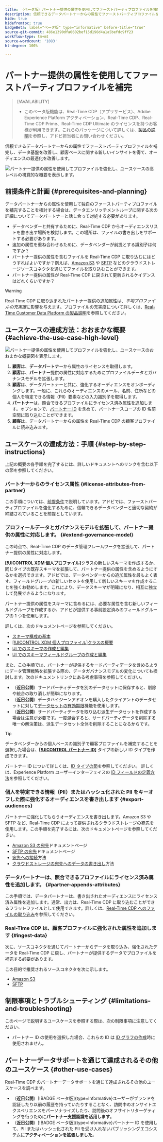 ```yaml
---
title: （ベータ版）パートナー提供の属性を使用してファーストパーティプロファイルを補完
description: 信頼できるデータパートナーからの属性でファーストパーティプロファイルを補完し、データ基盤を改善し、顧客ベースに関する新しいインサイトを得て、オーディエンスの最適化を改善する方法を説明します。
hide: true
hidefromtoc: true
badgeBeta: label="ベータ版" type="informative" before-title="true"
source-git-commit: 486e1390dfa0602bef15d196d4a1a5befdc9ff23
workflow-type: tm+mt
source-wordcount: '1083'
ht-degree: 100%

---
```


# パートナー提供の属性を使用してファーストパーティプロファイルを補完

>[!AVAILABILITY]
>
>* このベータ版機能は、Real-Time CDP（アプリサービス）、Adobe Experience Platform アクティベーション、Real-Time CDP、Real-Time CDP Prime、Real-Time CDP Ultimate のライセンスを持つお客様が利用できます。これらのパッケージについて詳しくは、[製品の説明](https://helpx.adobe.com/jp/legal/product-descriptions.html)を参照し、アドビ担当者にお問い合わせください。

信頼できるデータパートナーからの属性でファーストパーティプロファイルを補完し、データ基盤を改善し、顧客ベースに関する新しいインサイトを得て、オーディエンスの最適化を改善します。

![パートナー提供の属性を使用してプロファイルを強化し、ユースケースの高レベルの視覚的な概要を表示します。](/help/rtcdp/assets/partner-data/enrichment/enrichment-use-case-overview.png)

## 前提条件と計画 {#prerequisites-and-planning}

データパートナーからの属性を使用して独自のファーストパーティプロファイルを補完することを検討する場合は、データエンリッチメントループに関する次の詳細についてデータパートナーと話し合って対処する必要があります。

* データベンダーと共有するために、Real-Time CDP からオーディエンスリストを書き出す場所を検討します。この場所は、ファイルの書き出しをサポートする必要があります。
* 追加の属性を重ね合わせるために、データベンダーが前提とする識別子は何ですか？
* パートナー提供の属性を含むファイルを Real-Time CDP に取り込むにはどうすればよいですか？例えば、[Amazon S3](/help/sources/connectors/cloud-storage/s3.md) や [SFTP](/help/sources/connectors/cloud-storage/sftp.md) などのクラウドストレージソースコネクタを通じてファイルを取り込むことができます。
* パートナー提供の属性が Real-Time CDP に戻されて更新されるケイデンスはどれくらいですか？

>[!WARNING]
>
>Real-Time CDP に取り込まれたパートナー提供の追加属性は、*平均プロファイルの充実度*&#x200B;に影響を与えます。プロファイルの充実度について詳しくは、[Real-Time Customer Data Platform の製品説明](https://helpx.adobe.com/jp/legal/product-descriptions/real-time-customer-data-platform.html)を参照してください。

## ユースケースの達成方法：おおまかな概要 {#achieve-the-use-case-high-level}

![パートナー提供の属性を使用してプロファイルを強化し、ユースケースのおおまかな概要図を表示します。](/help/rtcdp/assets/partner-data/enrichment/enrichment-use-case-steps.png)

1. **顧客**&#x200B;は、**データパートナー**&#x200B;から属性のライセンスを取得します。
2. **顧客**&#x200B;は、**パートナー**&#x200B;提供の属性に対応するためにプロファイルデータとガバナンスモデルを拡張します。
3. **顧客**&#x200B;は、データパートナーと共に、強化するオーディエンスをオンボーディングします。一般に、これらのオーディエンスのメール、名前、住所などの個人を特定できる情報（PII）要素などの入力識別子を取得します。
4. **パートナー**&#x200B;は、照合できるプロファイルにライセンス済み属性を追加します。オプションで、[パートナー ID](/help/identity-service/namespaces.md) を含めて、パートナースコープの ID 名前空間に取り込むことができます。
5. **顧客**&#x200B;は、データパートナーからの属性を Real-Time CDP の顧客プロファイルに読み込みます。

## ユースケースの達成方法：手順 {#step-by-step-instructions}

上記の概要の各手順を完了するには、詳しいドキュメントへのリンクを含む以下の節を参照してください。

### パートナーからのライセンス属性 {#license-attributes-from-partner}

この手順については、[前提条件](#prerequisites-and-planning)で説明しています。アドビでは、ファーストパーティプロファイルを強化するために、信頼できるデータベンダーと適切な契約が締結されていることを前提としています。

### プロフィールデータとガバナンスモデルを拡張して、パートナー提供の属性に対応します。 {#extend-governance-model}

この時点で、Real-Time CDP のデータ管理フレームワークを拡張して、パートナー提供の属性に対応します。

**[!UICONTROL XDM 個人プロファイル]**&#x200B;クラスの新しいスキーマを作成するか、同じタイプの既存スキーマを拡張して、パートナー提供の属性を含めるようにするかを選択できます。アドビでは、データベンダーからの追加属性を最もよく表す、フィールドグループの新しいセットを使用して新しいスキーマを作成することを強くお勧めします。これにより、データスキーマが明確になり、相互に独立して発展できるようになります。

パートナー提供の属性をスキーマに含めるには、必要な属性を含む新しいフィールドグループを作成するか、アドビが提供する事前設定済みのフィールドグループの 1 つを使用します。

詳しくは、次のドキュメントページを参照してください。

* [スキーマ構成の基本](/help/xdm/schema/composition.md)
* [[!UICONTROL XDM 個人プロファイル]クラスの概要](/help/xdm/classes/individual-profile.md)
* [UI でのスキーマの作成と編集](/help/xdm/ui/resources/schemas.md)
* [UI でのスキーマフィールドグループの作成と編集](/help/xdm/ui/resources/field-groups.md)

<!--

Commenting out links for now
* [Create and edit schemas using the API](/help/xdm/api/schemas.md#create)
* [Update an existing schema to add field groups using the API](/help/xdm/api/schemas.md#patch)
* Link to new field group documentation page when it exists

-->

また、この手順では、パートナーが提供するサードパーティデータを含めるようにデータ管理戦略を拡張する際の、データガバナンスモデルの変化についても検討します。次のドキュメントリンクにある考慮事項を参照してください。

* （**近日公開**）サードパーティデータを別のデータセットに保存すると、削除や統合の取り消しが簡単になります。
* （**近日公開**）データハイジーンアドオンを購入したクライアントのデータセットに対して[データセットの有効期限](/help/hygiene/ui/dataset-expiration.md)機能を使用します。
* （**近日公開**）サードパーティデータを取り込む派生データセットを作成する場合は注意が必要です。一度混合すると、サードパーティデータを削除する唯一の解決策は、派生データセット全体を削除することになるからです。

>[!TIP]
>
>データベンダーからの個人ベースの識別子で顧客プロファイルを補完することを選択した場合は、**[[!UICONTROL パートナー ID]](/help/identity-service/namespaces.md)** タイプの新しい ID タイプを作成できます。
>
>パートナー ID について詳しくは、[ID タイプの節](/help/identity-service/namespaces.md)を参照してください。
>詳しくは、Experience Platform ユーザーインターフェイスの [ID フィールドの定義方法](/help/xdm/ui/fields/identity.md)を参照してください。

### 個人を特定できる情報（PII）またはハッシュ化された PII をキーオフした際に強化するオーディエンスを書き出します {#export-audiences}

パートナーに強化してもらうオーディエンスを書き出します。Amazon S3 や SFTP など、Real-Time CDP によって提供されるクラウドストレージの宛先を使用します。この手順を完了するには、次のドキュメントページを参照してください。

* [Amazon S3 の宛先](/help/destinations/catalog/cloud-storage/amazon-s3.md)ドキュメントページ
* [SFTP の宛先](/help/destinations/catalog/cloud-storage/sftp.md)ドキュメントページ
* [宛先への接続](/help/destinations/ui/connect-destination.md)方法
* [クラウドストレージの宛先へのデータの書き出し](/help/destinations/ui/activate-batch-profile-destinations.md)方法

### データパートナーは、照合できるプロファイルにライセンス済み属性を追加します。 {#partner-appends-attributes}

この手順では、データパートナーは、書き出されたオーディエンスにライセンス済み属性を追加します。通常、出力は、Real-Time CDP に取り込むことができるフラットファイルとして使用できます。詳しくは、[Real-Time CDP へのファイルの取り込み](/help/ingestion/tutorials/ingest-batch-data.md#upload-file)を参照してください。

### Real-Time CDP は、顧客プロファイルに強化された属性を追加します {#ingest-data}

次に、ソースコネクタを通じてパートナーからデータを取り込み、強化されたデータを Real-Time CDP に戻し、パートナーが提供するデータでプロファイルを補完する必要があります。

この目的で推奨されるソースコネクタを次に示します。

* [Amazon S3](/help/sources/connectors/cloud-storage/s3.md)
* [SFTP](/help/sources/connectors/cloud-storage/sftp.md)

## 制限事項とトラブルシューティング {#limitations-and-troubleshooting}

このページで説明するユースケースを参照する際は、次の制限事項に注意してください。

* パートナー ID の使用を選択した場合、これらの ID は [ID グラフの作成](/help/identity-service/ui/identity-graph-viewer.md)時に使用されません。

## パートナーデータサポートを通じて達成されるその他のユースケース {#other-use-cases}

Real-Time CDP のパートナーデータサポートを通じて達成されるその他のユースケースを調べます。

* （**近日公開**）[!BADGE ベータ版]{type=Informative}ユーザーがブランドを認証したり以前の履歴を持っていたりすることなく、訪問中のオンサイトエクスペリエンスをパーソナライズしたり、訪問後のオフサイトリターゲティングを行うために&#x200B;**パートナー支援認識を活用します**。
* （**近日公開**）[!BADGE ベータ版]{type=Informative}パートナー ID を使用して、PII またはハッシュ化された PII を受け入れないパブリッシングエコシステムに&#x200B;**アクティベーションを拡張しました**。